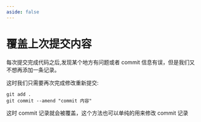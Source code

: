 ```yaml
---
aside: false
---
```


# 覆盖上次提交内容

每次提交完成代码之后,发现某个地方有问题或者 commit 信息有误，但是我们又不想再添加一条记录。

这时我们只需要再次完成修改重新提交:

```shell
git add .
git commit --amend "commit 内容"
```

这时 commit 记录就会被覆盖，这个方法也可以单纯的用来修改 commit 记录
